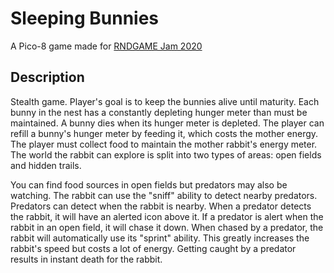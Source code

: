 # Sleeping Bunnies
A Pico-8 game made for [RNDGAME Jam 2020](https://itch.io/jam/rndgame-jam)

## Description
Stealth game. Player's goal is to keep the bunnies alive until maturity. Each bunny in the nest has a constantly depleting hunger meter than must be maintained. A bunny dies when its hunger meter is depleted. The player can refill a bunny's hunger meter by feeding it, which costs the mother energy. The player must collect food to maintain the mother rabbit's energy meter. The world the rabbit can explore is split into two types of areas: open fields and hidden trails.

You can find food sources in open fields but predators may also be watching. The rabbit can use the "sniff" ability to detect nearby predators. Predators can detect when the rabbit is nearby. When a predator detects the rabbit, it will have an alerted icon above it. If a predator is alert when the rabbit in an open field, it will chase it down. When chased by a predator, the rabbit will automatically use its "sprint" ability. This greatly increases the rabbit's speed but costs a lot of energy. Getting caught by a predator results in instant death for the rabbit.
